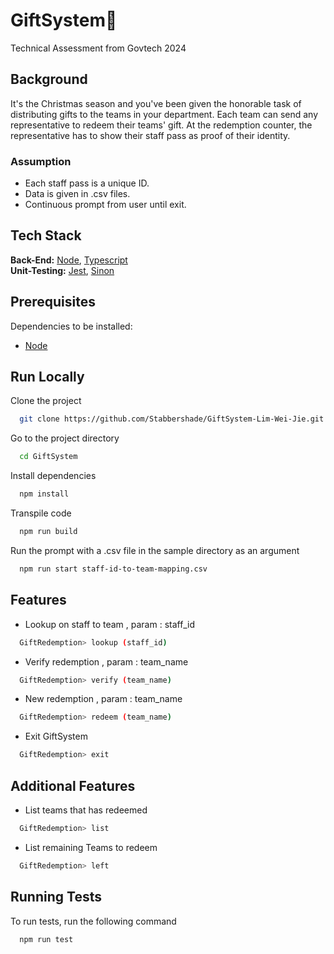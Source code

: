 # GiftSystem🎁

Technical Assessment from Govtech 2024

## Background

It's the Christmas season and you've been given the honorable task of distributing
gifts to the teams in your department. Each team can send any representative to
redeem their teams' gift. At the redemption counter, the representative has to show
their staff pass as proof of their identity. 

### Assumption

 * Each staff pass is a unique ID.
 * Data is given in .csv files.
 * Continuous prompt from user until exit. 
 
## Tech Stack

**Back-End:** [Node](https://nodejs.org/en), [Typescript](https://www.typescriptlang.org/)\
**Unit-Testing:** [Jest](https://jestjs.io/), [Sinon](https://sinonjs.org/)


## Prerequisites

Dependencies to be installed:
* [Node](https://nodejs.org/en/download) 


## Run Locally

Clone the project

```bash
  git clone https://github.com/Stabbershade/GiftSystem-Lim-Wei-Jie.git
```

Go to the project directory

```bash
  cd GiftSystem
```

Install dependencies

```bash
  npm install
```

Transpile code  

```bash
  npm run build
```

Run the prompt with a .csv file in the sample directory as an argument
```bash
  npm run start staff-id-to-team-mapping.csv
```

## Features

- Lookup on staff to team , param : staff_id
```bash
  GiftRedemption> lookup (staff_id)
```
- Verify redemption , param : team_name
```bash
  GiftRedemption> verify (team_name)
```
- New redemption , param : team_name
```bash
  GiftRedemption> redeem (team_name)
```
- Exit GiftSystem
```bash
  GiftRedemption> exit
```
## Additional Features

- List teams that has redeemed
```bash
  GiftRedemption> list 
```
- List remaining Teams to redeem
```bash
  GiftRedemption> left
```

## Running Tests

To run tests, run the following command

```bash
  npm run test
```



    


